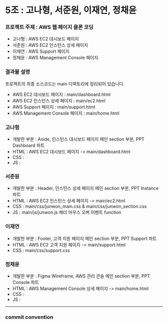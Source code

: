 # 5조 : 고나형, 서준원, 이재연, 정채윤
### 프로젝트 주제 : AWS 웹 페이지 클론 코딩
- 고나형 : AWS EC2 대시보드 페이지
- 서준원 : AWS EC2 인스턴스 상세 페이지
- 이재연 : AWS Support 페이지
- 정채윤 : AWS Management Console 페이지

### 결과물 설명 
프로젝트의 최종 소스코드는 main 디렉토리에 정리되어 있습니다.
- AWS EC2 대시보드 패이지 : main/dashboard.html
- AWS EC2 인스턴스 상세 페이지 : main/ec2.html
- AWS Support 페이지 : main/support.html
- AWS Management Console 페이지 : main/home.html

### 고나형
- 개발한 부분 : Aside, 인스턴스 대시보드 페이지 메인 section 부분, PPT Dashboard 파트
- HTML : AWS EC2 대시보드 페이지 -> main/dashboard.html
- CSS : 
- JS : 
  
### 서준원
- 개발한 부분 : Header, 인스턴스 상세 페이지 메인 section 부분, PPT Instance 파트
- HTML : AWS EC2 인스턴스 상세 페이지 -> main/ec2.html
- CSS : main/css/junwon_main.css & main/css/junwon_section.css
- JS : main/js/junwon.js 헤더 마우스 오버 이벤트 function

### 이재연
- 개발한 부분 : Footer, 고객 지원 페이지 메인 section 부분, PPT Support 파트
- HTML : AWS EC2 고객 지원 페이지 -> main/support.html
- CSS : main/css/support.css
 
### 정채윤
- 개발한 부분 : Figma Wireframe, AWS 관리 콘솔 메인 section 부분, PPT Console 파트
- HTML : AWS Management Console 상세 페이지 -> main/home.html
- CSS : 
- JS : 

<hr>

### commit convention
<title> 동사 목적어

ex) "&lt;Support&gt; create css"


### 반응형
<img width="696" alt="image" src="https://github.com/LIG-JY/mini_pj/assets/104045973/966d8b7d-affe-48b2-94ad-a8fe3f01da16">






